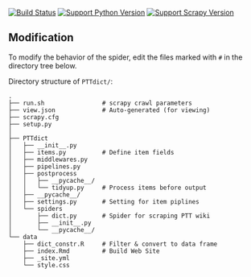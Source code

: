 [![Build Status](https://travis-ci.org/liao961120/ptt-terms.svg?branch=master)](https://travis-ci.org/liao961120/ptt-terms)
[![Support Python Version](https://img.shields.io/badge/Python-3.6-blue.svg)](https://www.python.org/)
[![Support Scrapy Version](https://img.shields.io/badge/scrapy-1.5-orange.svg)](https://docs.scrapy.org/)


## Modification

To modify the behavior of the spider,
edit the files marked with `#` in the directory tree below.

Directory structure of `PTTdict/`: 
```
.
├── run.sh                # scrapy crawl parameters
├── view.json             # Auto-generated (for viewing)
├── scrapy.cfg
├── setup.py
│
├── PTTdict
│   ├── __init__.py
│   ├── items.py          # Define item fields
│   ├── middlewares.py
│   ├── pipelines.py
│   ├── postprocess
│   │   ├── __pycache__/
│   │   └── tidyup.py     # Process items before output
│   ├── __pycache__/
│   ├── settings.py       # Setting for item piplines
│   └── spiders
│       ├── dict.py       # Spider for scraping PTT wiki
│       ├── __init__.py
│       └── __pycache__/
└── data
    ├── dict_constr.R     # Filter & convert to data frame
    ├── index.Rmd         # Build Web Site
    ├── _site.yml
    └── style.css
```

